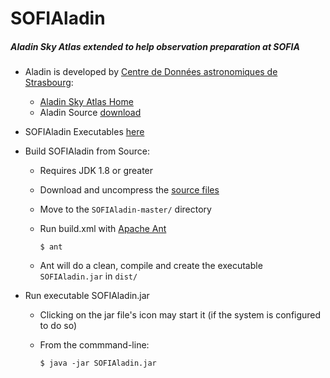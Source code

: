 # SOFIAladin
##### Aladin Sky Atlas extended to help observation preparation at SOFIA

* Aladin is developed by [Centre de Données astronomiques de Strasbourg](http://cdsweb.u-strasbg.fr/):
  * [Aladin Sky Atlas Home](http://aladin.u-strasbg.fr/)
  * Aladin Source [download](http://aladin.u-strasbg.fr/java/download/AladinSrc.jar)

* SOFIAladin Executables [here](https://github.com/svvatters/SOFIAladin/releases)

* Build SOFIAladin from Source:
  * Requires JDK 1.8 or greater
  * Download and uncompress the [source files](https://github.com/svvatters/SOFIAladin.git)
  * Move to the `SOFIAladin-master/` directory
  * Run build.xml with [Apache Ant](http://ant.apache.org/) 
  
    `$ ant`
  * Ant will do a clean, compile and create the executable `SOFIAladin.jar` in `dist/`

* Run executable SOFIAladin.jar
  * Clicking on the jar file's icon may start it (if the system is configured to do so)
  * From the commmand-line:
  
    `$ java -jar SOFIAladin.jar`
